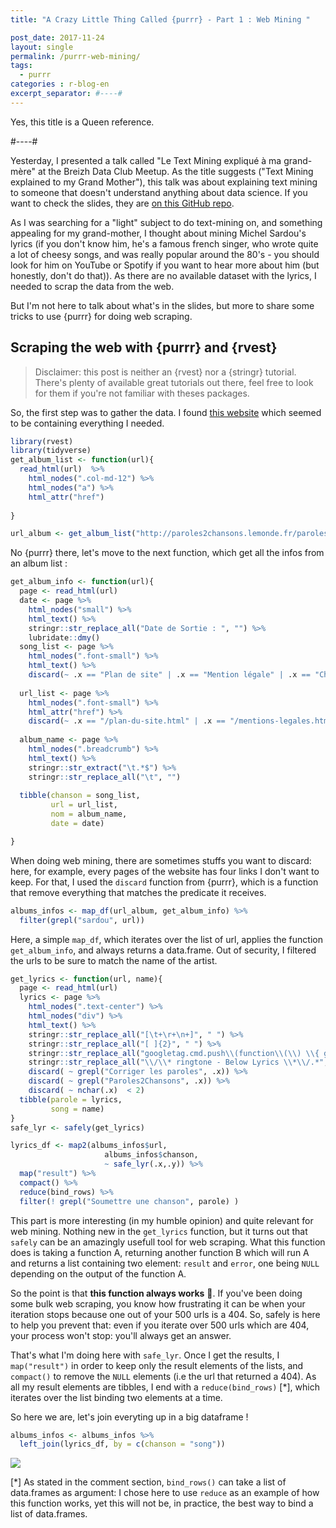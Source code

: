 ```yaml
---
title: "A Crazy Little Thing Called {purrr} - Part 1 : Web Mining "

post_date: 2017-11-24
layout: single
permalink: /purrr-web-mining/
tags:
  - purrr
categories : r-blog-en
excerpt_separator: #----#
---
```


Yes, this title is a Queen reference. 

#----#

Yesterday, I presented a talk called "Le Text Mining expliqué à ma grand-mère" at the Breizh Data Club Meetup. As the title suggests ("Text Mining explained to my Grand Mother"), this talk was about explaining text mining to someone that doesn't understand anything about data science. If you want to check the slides, they are [on this GitHub repo](https://github.com/ColinFay/conf/blob/master/2017-11-breizh-data-club/fay_colin_tm_explique_grand_mere.pdf). 

As I was searching for a "light" subject to do text-mining on, and something appealing for my grand-mother, I thought about mining Michel Sardou's lyrics (if you don't know him, he's a famous french singer, who wrote quite a lot of cheesy songs, and was really popular around the 80's - you should look for him on YouTube or Spotify if you want to hear more about him (but honestly, don't do that)). As there are no available dataset with the lyrics, I needed to scrap the data from the web. 

But I'm not here to talk about what's in the slides, but more to share some tricks to use {purrr} for doing web scraping. 

## Scraping the web with {purrr} and {rvest}

> Disclaimer: this post is neither an {rvest} nor a {stringr} tutorial. There's plenty of available great tutorials out there, feel free to look for them if you're not familiar with theses packages. 

So, the first step was to gather the data. I found [this website](http://paroles2chansons.lemonde.fr) which seemed to be containing everything I needed. 

```r
library(rvest)
library(tidyverse)
get_album_list <- function(url){
  read_html(url)  %>% 
    html_nodes(".col-md-12") %>%
    html_nodes("a") %>%
    html_attr("href")
    
}

url_album <- get_album_list("http://paroles2chansons.lemonde.fr/paroles-michel-sardou/discographie.html")
```

No {purrr} there, let's move to the next function, which get all the infos from an album list : 


```r
get_album_info <- function(url){
  page <- read_html(url) 
  date <- page %>% 
    html_nodes("small") %>%
    html_text() %>%
    stringr::str_replace_all("Date de Sortie : ", "") %>%
    lubridate::dmy()
  song_list <- page %>% 
    html_nodes(".font-small") %>%
    html_text() %>%
    discard(~ .x == "Plan de site" | .x == "Mention légale" | .x == "Chansons de mariage" | .x == "Chansons d'enterrement" )
  
  url_list <- page %>% 
    html_nodes(".font-small") %>%
    html_attr("href") %>%
    discard(~ .x == "/plan-du-site.html" | .x == "/mentions-legales.html" | .x == "/paroles-chansons-de-messe-d-enterrement/"| .x == "/paroles-chansons-de-messe-de-mariage/")
  
  album_name <- page %>%
    html_nodes(".breadcrumb") %>%
    html_text() %>%
    stringr::str_extract("\t.*$") %>%
    stringr::str_replace_all("\t", "")
  
  tibble(chanson = song_list, 
         url = url_list, 
         nom = album_name, 
         date = date)

}

```

When doing web mining, there are sometimes stuffs you want to discard: here, for example, every pages of the website has four links I don't want to keep. For that, I used the `discard` function from {purrr}, which is a function that remove everything that matches the predicate it receives. 

```r
albums_infos <- map_df(url_album, get_album_info) %>%
  filter(grepl("sardou", url))
``` 

Here, a simple `map_df`, which iterates over the list of url, applies the function `get_album_info`, and always returns a data.frame. Out of security, I filtered the urls to be sure to match the name of the artist. 

```r
get_lyrics <- function(url, name){
  page <- read_html(url)
  lyrics <- page %>%
    html_nodes(".text-center") %>%
    html_nodes("div") %>%
    html_text() %>%
    stringr::str_replace_all("[\t+\r+\n+]", " ") %>%
    stringr::str_replace_all("[ ]{2}", " ") %>%
    stringr::str_replace_all("googletag.cmd.push\\(function\\(\\) \\{ googletag.display\\('container-middle-lyrics'\\)\\; \\}\\)\\;", "") %>% 
    stringr::str_replace_all("\\/\\* ringtone - Below Lyrics \\*\\/.*", "") %>%
    discard( ~ grepl("Corriger les paroles", .x)) %>%
    discard( ~ grepl("Paroles2Chansons", .x)) %>%
    discard( ~ nchar(.x)  < 2) 
  tibble(parole = lyrics, 
         song = name)
}
safe_lyr <- safely(get_lyrics)

lyrics_df <- map2(albums_infos$url, 
                     albums_infos$chanson, 
                     ~ safe_lyr(.x,.y)) %>%
  map("result") %>%
  compact() %>%
  reduce(bind_rows) %>%
  filter(! grepl("Soumettre une chanson", parole) )
```

This part is more interesting (in my humble opinion) and quite relevant for web mining. Nothing new in the `get_lyrics` function, but it turns out that `safely` can be an amazingly usefull tool for web scraping. What this function does is taking a function A, returning another function B which will run A and returns a list containing two element: `result` and `error`, one being `NULL` depending on the output of the function A. 

So the point is that __this function always works__ 🎉. If you've been doing some bulk web scraping, you know how frustrating it can be when your iteration stops because one out of your 500 urls is a 404. So, safely is here to help you prevent that: even if you iterate over 500 urls which are 404, your process won't stop: you'll always get an answer. 

That's what I'm doing here with `safe_lyr`. Once I get the results, I `map("result")` in order to keep only the result elements of the lists, and `compact()` to remove the `NULL` elements (i.e the url that returned a 404). As all my result elements are tibbles, I end with a `reduce(bind_rows)` [*], which iterates over the list binding two elements at a time. 

So here we are, let's join everyting up in a big dataframe ! 

```r 
albums_infos <- albums_infos %>%
  left_join(lyrics_df, by = c(chanson = "song")) 
```

![](h/assets/img/blogsardou.gif)

[*] As stated in the comment section, `bind_rows()` can take a list of data.frames as argument: I chose here to use `reduce` as an example of how this function works, yet this will not be, in practice, the best way to bind a list of data.frames. 




